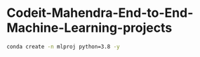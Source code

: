 # Codeit-Mahendra-End-to-End-Machine-Learning-projects

```bash
conda create -n mlproj python=3.8 -y
```
